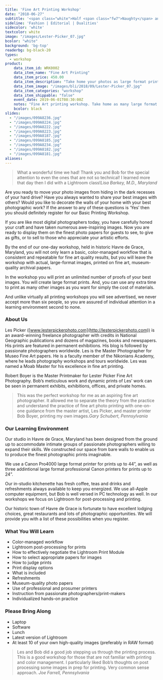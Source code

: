 ```yaml
---
title: 'Fine Art Printing Workshop'
date: "2018-06-27"
subtitle: '<span class="white">Half <span class="fw7">Naughty</span> and half nice.</span>'
sideline: 'Fashion | Editorial | Dualities'
sidecolor: 'white'
textcolor: white
image: "/images/Lester-Picker_07.jpg"
bcolor: "white"
background: 'bg-top'
readerbg: bg-black-20
types:
  - workshop
product:
    data_item_id: WRK0002
    data_item_name: "Fine Art Printing"
    data_item_price: 450.00
    data_item_description: "Take home your photos as large format prints."
    data_item_image: "/images/bli/2018/09/Lester-Picker_07.jpg"
    data_item_categories: "workshop"
    data_item_shippable: "false"
    event_date: 2019-06-01T08:30:00Z
    notes: "Fine Art printing workshop. Take home as many large format prints as you have time to make. No refunds after May 1, 2019"
    bcolor: black
slides:
  - "/images/099A8236.jpg"
  - "/images/099A8224.jpg"
  - "/images/099A8222.jpg"
  - "/images/099A8223.jpg"
  - "/images/099A8187.jpg"
  - "/images/099A8185.jpg"
  - "/images/099A8234.jpg"
  - "/images/099A8182.jpg"
  - "/images/099A8181.jpg"
aliases:
---
```

> What a wonderful time we had! Thank you and Bob for the special attention to even the ones that are not so technical! I learned more that day then I did with a Lightroom class!<cite>Lisa Barkey, M.D., Maryland</cite>

Are you ready to move your photo images from hiding in the dark recesses of your hard drive? Have you always wanted to share your best images with others? Would you like to decorate the walls of your home with your best photographic work? If the answer to any of these questions is ‘Yes’ then you should definitely register for our Basic Printing Workshop.

If you are like most digital photographers today, you have carefully honed your craft and have taken numerous awe-inspiring images. Now you are ready to display them on the finest photo papers for guests to see, to give as gifts, or to sell to those who appreciate your artistic efforts.

By the end of our one-day workshop, held in historic Havre de Grace, Maryland, you will not only learn a basic, color-managed workflow that is consistent and repeatable for fine art quality results, but you will leave the workshop with actual, large-format images, printed on fine art, museum-quality archival papers.

In the workshop you will print an unlimited number of proofs of your best images. You will create large format prints. And, you can use any extra time to print as many other images as you want for simply the cost of materials.

And unlike virtually all printing workshops you will see advertised, we never accept more than six people, so you are assured of individual attention in a learning environment second to none.

### About Us

Les Picker ([www.lesterpickerphoto.com](http://lesterpickerphoto.com)) is an award-winning freelance photographer with credits in National Geographic publications and dozens of magazines, books and newspapers. His prints are featured in permanent exhibitions. His blog is followed by passionate photographers worldwide. Les is the Master Photographer for Museo Fine Art papers. He is a faculty member of the Nikonians Academy, where he leads photography workshops and tours worldwide. Les was named a Moab Master for his excellence in fine art printing.

Robert Boyer is the Master Printmaker for Lester Picker Fine Art Photography. Bob’s meticulous work and dynamic prints of Les’ work can be seen in permanent exhibits, exhibitions, offices, and private homes.

> This was the perfect workshop for me as an aspiring fine art photographer. It allowed me to separate the theory from the practice and understand the practice of fine art photo printing with one-on-one guidance from the master artist, Les Picker, and master printer Bob Boyer, printing my own images.<cite>Gary Schubert, Pennsylvania</cite>

### Our Learning Environment
Our studio in Havre de Grace, Maryland has been designed from the ground up to accommodate intimate groups of passionate photographers willing to expand their skills. We constructed our space from bare walls to enable us to produce the finest photographic prints imaginable.

We use a Canon Pro4000 large format printer for prints up to 44”, as well as three addintional large format professional Canon printers for prints up to 24”.

Our in-studio kitchenette has fresh coffee, teas and drinks and refreshments always available to keep you energized. We use all-Apple computer equipment, but Bob is well versed in PC technology as well. In our workshops we focus on Lightroom for post-processing and printing.

Our historic town of Havre de Grace is fortunate to have excellent lodging choices, great restaurants and lots of photographic opportunities. We will provide you with a list of these possibilities when you register.

### What You Will Learn
- Color-managed workflow
- Lightroom post-processing for prints
- How to effectively negotiate the Lightroom Print Module
- How to select appropriate papers for images
- How to judge prints
- Print display options
- What is included
- Refreshments
- Museum-quality photo papers
- Use of professional and prosumer printers
- Instruction from passionate photographers/print-makers
- Individualized hands-on practice

### Please Bring Along
- Laptop
- Software
- Lunch
- Latest version of Lightroom
- At least 10 of your own high-quality images (preferably in RAW format)

> Les and Bob did a good job stepping us through the printing process.  This is a good workshop for those that are not familiar with printing and color management.  I particularly liked Bob’s thoughts on post processing some images in prep for printing.   Very common sense approach.
<cite>Joe Farrell, Pennsylvania</cite>
